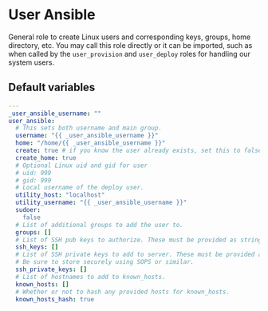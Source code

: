 # User Ansible
General role to create Linux users and corresponding keys, groups, home directory, etc. You may call this role directly or it can be imported, such as when called by the `user_provision` and `user_deploy` roles for handling our system users.

<!--TOC-->
<!--ENDTOC-->

<!--ROLEVARS-->
## Default variables
```yaml
---
_user_ansible_username: ""
user_ansible:
  # This sets both username and main group.
  username: "{{ _user_ansible_username }}"
  home: "/home/{{ _user_ansible_username }}"
  create: true # if you know the user already exists, set this to false to not create the user.
  create_home: true
  # Optional Linux uid and gid for user
  # uid: 999
  # gid: 999
  # Local username of the deploy user.
  utility_host: "localhost"
  utility_username: "{{ _user_ansible_username }}"
  sudoer:
    false
  # List of additional groups to add the user to.
  groups: []
  # List of SSH pub keys to authorize. These must be provided as strings (content of the pub key).
  ssh_keys: []
  # List of SSH private keys to add to server. These must be provided as strings (content of the private key).
  # Be sure to store securely using SOPS or similar.
  ssh_private_keys: []
  # List of hostnames to add to known_hosts.
  known_hosts: []
  # Whether or not to hash any provided hosts for known_hosts.
  known_hosts_hash: true

```

<!--ENDROLEVARS-->
